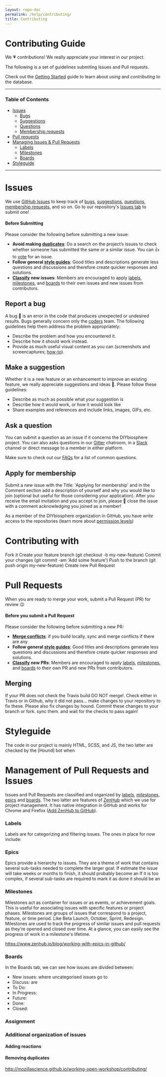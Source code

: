 ```yaml
---
layout: repo-doc
permalink: /help/contributing/
title: Contributing
---
```


# Contributing Guide
We :heartpulse: contributions! We really appreciate your interest in our project.

The following is a set of guidelines submiting Issues and Pull requests.


Check out the [Getting Started] guide to learn about _using_ and _contributing_ to the database.

---
### Table of Contents
- [Issues](#issues)
  - [Bugs](#report-a-bug)
  - [Suggestions](#make-a-suggestion)
  - [Questions](#ask-a-question)
  - [Membership requests](#apply-for-membership)
- [Pull requests](#Pull-Requests)
- [Managing Issues & Pull Requests](#issue-management)
    - [Labels](#applying-labels)
    - [Milestones](#setting-milestones)
    - [Boards](#using-zenboards)
- [Styleguide]()
---

# Issues
We use [GitHub Issues] to keep track of [bugs](#report-a-bug), [suggestions](#make-a-suggestion), [questions](#ask-a-question),  [membership requests](#apply-for-membership), and so on. Go to our repository's [Issues tab] to submit one!

#### Before Submitting
Please consider the following before submitting a new issue:

- **Avoid making [duplicates]()**: Do a search on the project’s issues to check whether someone has submitted the same or a similar issue. You can :+1: to [vote]() for an issue.
- **Follow general [style guides](#styleguides)**: Good titles and descriptions generate less questions and discussions and therefore create quicker responses and solutions.
- **[Classify](#issue-management) new issues**: Members are encouraged to apply [labels](#labels), [milestones](#milestones), and [boards](#boards) to their own issues and new issues from contributors.

## Report a bug
A bug :bug: is an error in the code that produces unexpected or undesired results. Bugs generally concern only the [coders] team. The following guidelines help them address the problem appropriately:

- Describe the problem and how you encountered it.
- Describe how it should work instead.
- Provide as much useful visual content as you can (screenshots and screencaptures; [how-to][1]).

## Make a suggestion
Whether it is a new feature or an enhancement to improve an existing feature, we really appreciate suggestions and ideas :gift_heart:. Please follow these guidelines:

- Describe as much as possible what your suggestion is
- Describe how it would work, or how it would look like
- Share examples and references and include links, images, GIFs, etc.

## Ask a question
You can submit a question as an issue if it concerns the DIYbiosphere project. You can also asks questions in our [Gitter] chatroom, in a [Slack] channel or direct message to a member in either platform.

Make sure to check out our [FAQs] for a list of common questions.

## Apply for membership
Submit a new issue with the Title: 'Applying for membership' and in the Comment section add a description of yourself and why you would like to join (optional but useful for those considering your application). After you receive the email invitation and you accept to join, please :pray: close the issue with a comment acknowledging you joined as a member!

As a member of the DIYbiosphere organization in GitHub, you have _write_ access to the repositories (learn more about [permission levels])

# Contributing with
Fork it
Create your feature branch (git checkout -b my-new-feature)
Commit your changes (git commit -am 'Add some feature')
Push to the branch (git push origin my-new-feature)
Create new Pull Request


# Pull Requests
When you are ready to merge your work, submit a Pull Request (PR) for review :wink:

#### Before you submit a Pull Request
Please consider the following before submitting a new PR:
- **[Merge conflicts]()**: if you build locally, sync and merge conflicts if there are any
- **Follow general [style guides](#styleguides)**: Good titles and descriptions generate less questions and discussions and therefore create quicker responses and solutions.
- **[Classify](#issue-management) new PRs**: Members are encouraged to apply [labels](#labels), [milestones](#milestones), and [boards](#boards) to their own PR and new PRs from contributors.


## Merging
If your PR does not check the Travis build DO NOT merge!. Check either in Travis or in Github, why it did not pass... make changes to your repository to fix these. Please also fix changes by hound. Commit these changes to your branch or fork. sync them. and wait for the checks to pass again!


# Styleguide
The code in our project is mainly HTML, SCSS, and JS, the two latter are checked by the [Hound] bot when

# Management of Pull Requests and Issues
Issues and Pull Requests are classified and organized by [labels](#labels), [milestones](#milestones), [epics](#epics) and [boards](#boards). The two latter are features of [ZenHub] which we use for project management. It has native integration in GitHub and works for Chrome and Firefox ([Add ZenHub to GitHub]).

### Labels
Labels are for categorizing and filtering issues. The ones in place for now include:

### Epics
Epics provide a hierarchy to issues. They are a theme of work that contains several sub-tasks needed to complete the larger goal.
If estimate the issue will take weeks or months to finish, it should probably become an
If it is too complex, if several sub-tasks are required to mark it as done it should be an


### Milestones
Milestones act as container for issues or as events, or achievement goals. This is useful for associating issues with specific features or project phases. Milestones are groups of issues that correspond to a project, feature, or time period. Like Beta Launch, October, Sprint, Redesign.
Milestones are used to track the progress of similar issues and pull requests as they're opened and closed over time. At a glance, you can easily see the progress of work in a milestone's lifetime.


https://www.zenhub.io/blog/working-with-epics-in-github/

### Boards
In the Boards tab, we can see how issues are divided between:
- New issues: where uncategorised issues go to
- Discuss: are
- To Do:
- In Progress:
- Future:
- Done:
- Closed:


### Assignment

### Additional organization of issues

#### Adding reactions

#### Removing duplicates














[Getting Started]: /help/getting-started
[Eli5 Guide]: /help/eli5-guide/
[Github issues]: https://guides.github.com/features/issues/
[Issues tab]: https://github.com/DIYbiosphere/sphere.dir/issues
[project’s issues]: https://github.com/DIYbiosphere/sphere.dir/issues
[coders]: https://github.com/orgs/DIYbiosphere/teams/coders
[Gitter]: https://gitter.im/DIYbiosphere/sphere.dir?utm_source=badge&utm_medium=badge&utm_campaign=pr-badge
[Slack]: https://diybiosphere.herokuapp.com/
[1]: #
[FAQs]: /help/faq/
[permission levels]: #
[ZenHub]: #
[Add ZenHub to GitHub]: #

[database]: #
[documentation]: #
[build]: #
[design]: #
[permission levels]: #
[sign up]: #
[submit an issue]: #
[commit changes]: #


http://mozillascience.github.io/working-open-workshop/contributing/
